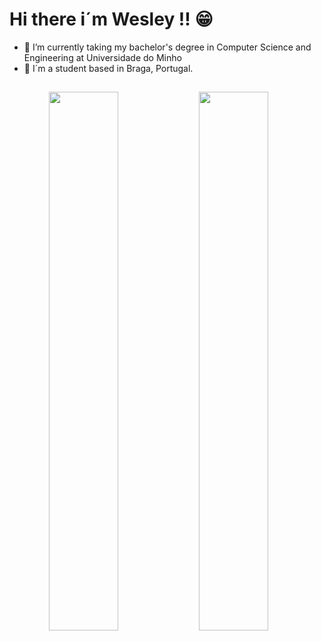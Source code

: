 # Hi there i´m Wesley !! 😁

- 🌱 I’m currently taking my bachelor's degree in Computer Science and Engineering at Universidade do Minho
- 💬 I´m a student based in Braga, Portugal.

##

<div align="center">
  <a href="https://github.com/WesleyMucelo">
  <img align="left" width="47%"
 src="https://github-readme-stats.vercel.app/api?username=WesleyMucelo&show_icons=true&hide=contribs&theme=tokyonight&include_all_commits=true&count_private=true"/>
  <img align="left" width="47%"
 src="https://github-readme-stats.vercel.app/api/top-langs/?username=WesleyMucelo&layout=compact&theme=tokyonight"/>
</div>
